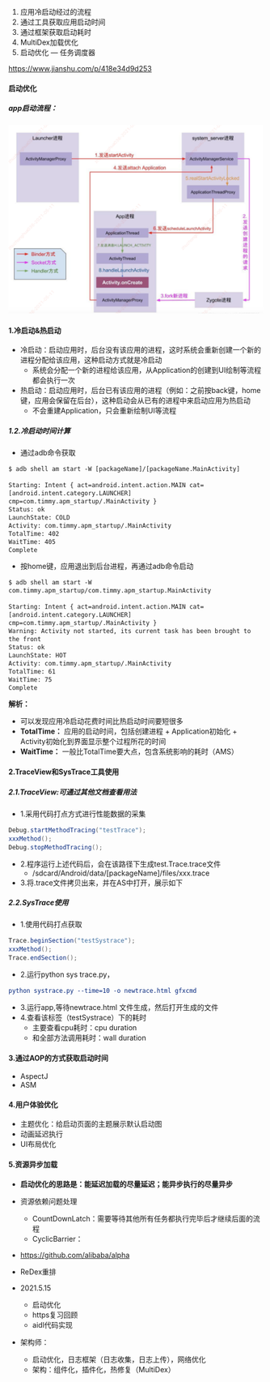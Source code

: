 1. 应用冷启动经过的流程
2. 通过工具获取应用启动时间
3. 通过框架获取启动耗时
4. MultiDex加载优化
5. 启动优化 — 任务调度器

https://www.jianshu.com/p/418e34d9d253



#### 启动优化

##### app启动流程：

![1.app冷启动流程](./res1/1.app冷启动流程.png)



#### 1.冷启动&热启动

- 冷启动：启动应用时，后台没有该应用的进程，这时系统会重新创建一个新的进程分配给该应用，这种启动方式就是冷启动
  - 系统会分配一个新的进程给该应用，从Application的创建到UI绘制等流程都会执行一次
- 热启动：启动应用时，后台已有该应用的进程（例如：之前按back键，home键，应用会保留在后台），这种启动会从已有的进程中来启动应用为热启动
  - 不会重建Application，只会重新绘制UI等流程

##### 1.2.冷启动时间计算

- 通过adb命令获取

~~~shell
$ adb shell am start -W [packageName]/[packageName.MainActivity]

Starting: Intent { act=android.intent.action.MAIN cat=[android.intent.category.LAUNCHER] cmp=com.timmy.apm_startup/.MainActivity }
Status: ok
LaunchState: COLD
Activity: com.timmy.apm_startup/.MainActivity
TotalTime: 402
WaitTime: 405
Complete
~~~

- 按home键，应用退出到后台进程，再通过adb命令启动

~~~shell
$ adb shell am start -W com.timmy.apm_startup/com.timmy.apm_startup.MainActivity

Starting: Intent { act=android.intent.action.MAIN cat=[android.intent.category.LAUNCHER] cmp=com.timmy.apm_startup/.MainActivity }
Warning: Activity not started, its current task has been brought to the front
Status: ok
LaunchState: HOT
Activity: com.timmy.apm_startup/.MainActivity
TotalTime: 61
WaitTime: 75
Complete
~~~

**解析：**

- 可以发现应用冷启动花费时间比热启动时间要短很多
- **TotalTime：** 应用的启动时间，包括创建进程 + Application初始化 + Activity初始化到界面显示整个过程所花的时间
- **WaitTime：** 一般比TotalTime要大点，包含系统影响的耗时（AMS）

#### 2.TraceView和SysTrace工具使用

##### 2.1.TraceView:可通过其他文档查看用法

- 1.采用代码打点方式进行性能数据的采集

~~~java
Debug.startMethodTracing("testTrace");
xxxMethod();
Debug.stopMethodTracing();
~~~

- 2.程序运行上述代码后，会在该路径下生成test.Trace.trace文件
  - /sdcard/Android/data/[packageName]/files/xxx.trace
- 3.将.trace文件拷贝出来，并在AS中打开，展示如下

##### 2.2.SysTrace使用

- 1.使用代码打点获取

~~~java
Trace.beginSection("testSystrace");
xxxMethod();
Trace.endSection();
~~~

- 2.运行python sys trace.py，

~~~cmake
python systrace.py --time=10 -o newtrace.html gfxcmd
~~~

- 3.运行app,等待newtrace.html 文件生成，然后打开生成的文件
- 4.查看该标签（testSystrace）下的耗时
  - 主要查看cpu耗时：cpu duration
  - 和全部方法调用耗时：wall duration

#### 3.通过AOP的方式获取启动时间

- AspectJ
- ASM

#### 4.用户体验优化

- 主题优化：给启动页面的主题展示默认启动图
- 动画延迟执行
- UI布局优化

#### 5.资源异步加载

- **启动优化的思路是：能延迟加载的尽量延迟；能异步执行的尽量异步**
- 资源依赖问题处理
  - CountDownLatch：需要等待其他所有任务都执行完毕后才继续后面的流程
  - CyclicBarrier：
- https://github.com/alibaba/alpha
- ReDex重排



- 2021.5.15
  - 启动优化
  - https复习回顾
  - aidl代码实现

- 架构师：
  - 启动优化，日志框架（日志收集，日志上传），网络优化
  - 架构：组件化，插件化，热修复（MultiDex）

















